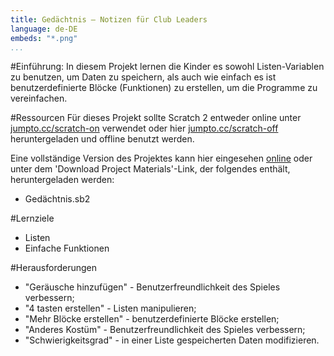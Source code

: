 ```yaml
---
title: Gedächtnis — Notizen für Club Leaders
language: de-DE
embeds: "*.png"
...
```


#Einführung:
In diesem Projekt lernen die Kinder es sowohl Listen-Variablen zu benutzen, um Daten zu speichern, als auch wie einfach es ist benutzerdefinierte Blöcke (Funktionen) zu erstellen, um die Programme zu vereinfachen.

#Ressourcen
Für dieses Projekt sollte Scratch 2 entweder online unter [jumpto.cc/scratch-on](http://jumpto.cc/scratch-on) verwendet oder hier [jumpto.cc/scratch-off](http://jumpto.cc/scratch-off) heruntergeladen und offline benutzt werden.

Eine vollständige Version des Projektes kann hier eingesehen <a href="http://scratch.mit.edu/projects/34874510/#editor">online</a> oder unter dem 'Download Project Materials'-Link, der folgendes enthält, heruntergeladen werden:

+ Gedächtnis.sb2

#Lernziele
+ Listen
+ Einfache Funktionen

#Herausforderungen
+ "Geräusche hinzufügen" - Benutzerfreundlichkeit des Spieles verbessern;
+ "4 tasten erstellen" - Listen manipulieren;
+ "Mehr Blöcke erstellen" - benutzerdefinierte Blöcke erstellen;
+ "Anderes Kostüm" - Benutzerfreundlichkeit des Spieles verbessern;
+ "Schwierigkeitsgrad" - in einer Liste gespeicherten Daten modifizieren.
